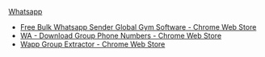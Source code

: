 [Whatsapp](../../../../../Software/List/Whatsapp.md)

* [Free Bulk Whatsapp Sender Global Gym Software - Chrome Web Store](https://chrome.google.com/webstore/detail/free-bulk-whatsapp-sender/kopehppnefjcdkpakdlchnnpcjghpeko?ucbcb=1)
* [WA - Download Group Phone Numbers - Chrome Web Store](https://chrome.google.com/webstore/detail/wa-download-group-phone-n/henhldbgljkagjabmpjnlphncpnfggcd?ucbcb=1)
* [Wapp Group Extractor - Chrome Web Store](https://chrome.google.com/webstore/detail/wapp-group-extractor/plfecfnlffmaocddefjehbblbmmlpmbc?ucbcb=1)
